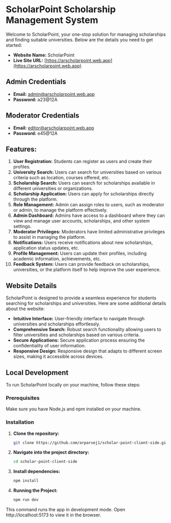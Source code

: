 # ScholarPoint Scholarship Management System

Welcome to ScholarPoint, your one-stop solution for managing scholarships and finding suitable universities. Below are the details you need to get started:

- **Website Name:** ScholarPoint
- **Live Site URL:** [https://arscholarpoint.web.app](https://arscholarpoint.web.app)

## Admin Credentials
- **Email:** admin@arscholarpoint.web.app
- **Password:** a23@12A


## Moderator Credentials
- **Email:** editor@arscholarpoint.web.app
- **Password:** e45@12A

## Features:
1. **User Registration:** Students can register as users and create their profiles.
2. **University Search:** Users can search for universities based on various criteria such as location, courses offered, etc.
3. **Scholarship Search:** Users can search for scholarships available in different universities or organizations.
4. **Scholarship Application:** Users can apply for scholarships directly through the platform.
5. **Role Management:** Admin can assign roles to users, such as moderator or admin, to manage the platform effectively.
6. **Admin Dashboard:** Admins have access to a dashboard where they can view and manage user accounts, scholarships, and other system settings.
7. **Moderator Privileges:** Moderators have limited administrative privileges to assist in managing the platform.
8. **Notifications:** Users receive notifications about new scholarships, application status updates, etc.
9. **Profile Management:** Users can update their profiles, including academic information, achievements, etc.
10. **Feedback System:** Users can provide feedback on scholarships, universities, or the platform itself to help improve the user experience.

## Website Details
ScholarPoint is designed to provide a seamless experience for students searching for scholarships and universities. Here are some additional details about the website:
- **Intuitive Interface:** User-friendly interface to navigate through universities and scholarships effortlessly.
- **Comprehensive Search:** Robust search functionality allowing users to filter universities and scholarships based on various criteria.
- **Secure Applications:** Secure application process ensuring the confidentiality of user information.
- **Responsive Design:** Responsive design that adapts to different screen sizes, making it accessible across devices.

## Local Development

To run ScholarPoint locally on your machine, follow these steps:

### Prerequisites
Make sure you have Node.js and npm installed on your machine.

### Installation

1. **Clone the repository:**
   ```bash
   git clone https://github.com/arparvej1/scholar-point-client-side.git

2. **Navigate into the project directory:**
   ```bash
   cd scholar-point-client-side

2. **Install dependencies:**
   ```bash
   npm install

2. **Running the Project:**
   ```bash
   npm run dev

This command runs the app in development mode.
Open http://localhost:5173 to view it in the browser.